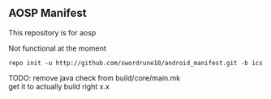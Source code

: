AOSP Manifest
-------------

This repository is for aosp

Not functional at the moment

    repo init -u http://github.com/swordrune10/android_manifest.git -b ics

TODO: 
remove java check from build/core/main.mk
<br/>
get it to actually build right x.x
